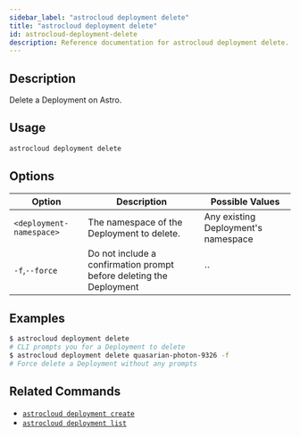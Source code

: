 ```yaml
---
sidebar_label: "astrocloud deployment delete"
title: "astrocloud deployment delete"
id: astrocloud-deployment-delete
description: Reference documentation for astrocloud deployment delete.
---
```


## Description

Delete a Deployment on Astro.

## Usage

```sh
astrocloud deployment delete
```

## Options

| Option                   | Description                                                         | Possible Values                     |
| ------------------------ | ------------------------------------------------------------------- | ----------------------------------- |
| `<deployment-namespace>` | The namespace of the Deployment to delete.                          | Any existing Deployment's namespace |
| `-f`,`--force`           | Do not include a confirmation prompt before deleting the Deployment | ``                                  |

## Examples

```sh
$ astrocloud deployment delete
# CLI prompts you for a Deployment to delete
$ astrocloud deployment delete quasarian-photon-9326 -f
# Force delete a Deployment without any prompts
```

## Related Commands

- [`astrocloud deployment create`](cli-reference/astrocloud-deployment-create.md)
- [`astrocloud deployment list`](cli-reference/astrocloud-deployment-list.md)
